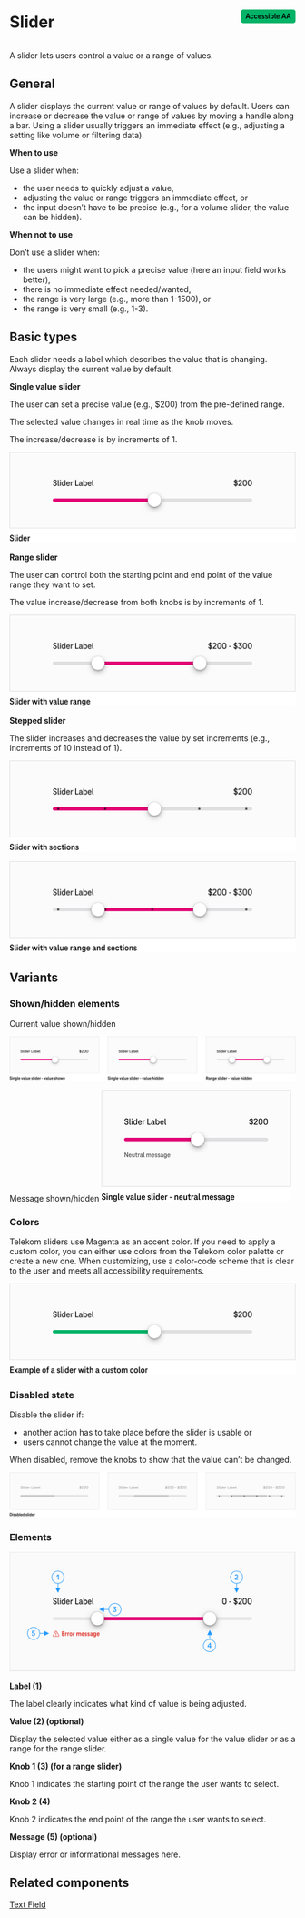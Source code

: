 <div style="display: inline-flex; align-items: center; justify-content: space-between; width: 100%;">
    <h1>Slider</h1>
    <img src="assets/aa.png" alt="Accessible AA" />
</div>

A slider lets users control a value or a range of values.

## General

A slider displays the current value or range of values by default. Users can increase or decrease the value or range of values by moving a handle along a bar. Using a slider usually triggers an immediate effect (e.g., adjusting a setting like volume or filtering data).

**When to use**

Use a slider when:

- the user needs to quickly adjust a value,
- adjusting the value or range triggers an immediate effect, or
- the input doesn’t have to be precise (e.g., for a volume slider, the value can be hidden).

**When not to use**

Don’t use a slider when:

- the users might want to pick a precise value (here an input field works better),
- there is no immediate effect needed/wanted,
- the range is very large (e.g., more than 1-1500), or
- the range is very small (e.g., 1-3).

## Basic types

Each slider needs a label which describes the value that is changing. Always display the current value by default.

**Single value slider**

The user can set a precise value (e.g., $200) from the pre-defined range.

The selected value changes in real time as the knob moves.

The increase/decrease is by increments of 1.

![slider_types-value-EN.png](assets/3_components/slider/slider_types-value-EN.png)

**Range slider**

The user can control both the starting point and end point of the value range they want to set.

The value increase/decrease from both knobs is by increments of 1.

![slider_types-range-EN.png](assets/3_components/slider/slider_types-range-EN.png)

**Stepped slider**

The slider increases and decreases the value by set increments (e.g., increments of 10 instead of 1).

![slider_types-stepped-EN.png](assets/3_components/slider/slider_types-stepped-EN.png)

![slider_types-stepped-range-EN.png](assets/3_components/slider/slider_types-stepped-range-EN.png)

## Variants

### **Shown/hidden elements**

Current value shown/hidden

![slider_variants-EN.png](assets/3_components/slider/slider_variants-EN.png)

Message shown/hidden
![slider_variants-message-EN.png](assets/3_components/slider/slider_variants-message-EN.png)

### **Colors**

Telekom sliders use Magenta as an accent color. If you need to apply a custom color, you can either use colors from the Telekom color palette or create a new one. When customizing, use a color-code scheme that is clear to the user and meets all accessibility requirements.

![slider_color-EN.png](assets/3_components/slider/slider_color-EN.png)

### **Disabled state**

Disable the slider if:

- another action has to take place before the slider is usable or
- users cannot change the value at the moment.

When disabled, remove the knobs to show that the value can’t be changed.

![slider_disabled-EN.png](assets/3_components/slider/slider_disabled-EN.png)

### Elements

![slider-elements-EN.png](assets/3_components/slider/slider-elements-EN.png)

**Label (1)**

The label clearly indicates what kind of value is being adjusted.

**Value (2) (optional)**

Display the selected value either as a single value for the value slider or as a range for the range slider.

**Knob 1 (3) (for a range slider)**

Knob 1 indicates the starting point of the range the user wants to select.

**Knob 2 (4)**

Knob 2 indicates the end point of the range the user wants to select.

**Message (5) (optional)**

Display error or informational messages here.

## Related components

<a href="?path=/usage/components-text-field--standard">Text Field</a>
